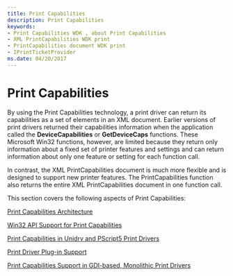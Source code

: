 ```yaml
---
title: Print Capabilities
description: Print Capabilities
keywords:
- Print Capabilities WDK , about Print Capabilities
- XML PrintCapabilities WDK print
- PrintCapabilities document WDK print
- IPrintTicketProvider
ms.date: 04/20/2017
---
```


# Print Capabilities


By using the Print Capabilities technology, a print driver can return its capabilities as a set of elements in an XML document. Earlier versions of print drivers returned their capabilities information when the application called the **DeviceCapabilities** or **GetDeviceCaps** functions. These Microsoft Win32 functions, however, are limited because they return only information about a fixed set of printer features and settings and can return information about only one feature or setting for each function call.

In contrast, the XML PrintCapabilities document is much more flexible and is designed to support new printer features. The PrintCapabilities function also returns the entire XML PrintCapabilities document in one function call.

This section covers the following aspects of Print Capabilities:

[Print Capabilities Architecture](print-capabilities-architecture.md)

[Win32 API Support for Print Capabilities](win32-api-support-for-print-capabilities.md)

[Print Capabilities in Unidrv and PScript5 Print Drivers](print-capabilities-in-unidrv-and-pscript5-print-drivers.md)

[Print Driver Plug-in Support](print-driver-plug-in-support.md)

[Print Capabilities Support in GDI-based, Monolithic Print Drivers](print-capabilities-support-in-gdi-based--monolithic-print-drivers.md)

 

 




